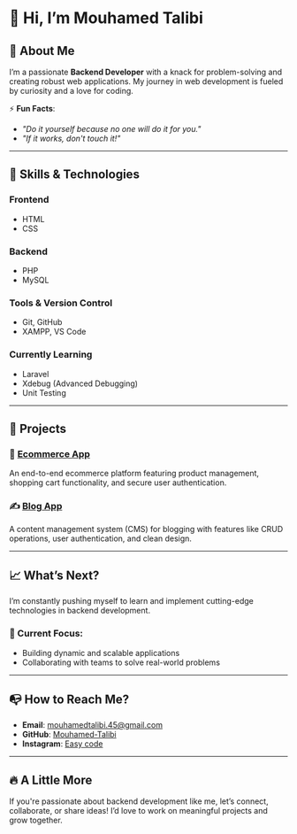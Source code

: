 # 👋 Hi, I’m Mouhamed Talibi  

## 💠 About Me  

I’m a passionate **Backend Developer** with a knack for problem-solving and creating robust web applications. My journey in web development is fueled by curiosity and a love for coding.  

⚡ **Fun Facts**:  
- _"Do it yourself because no one will do it for you."_  
- _"If it works, don't touch it!"_

---

## 🌟 Skills & Technologies  

### Frontend  
- HTML  
- CSS  

### Backend  
- PHP  
- MySQL  

### Tools & Version Control  
- Git, GitHub  
- XAMPP, VS Code  

### Currently Learning  
- Laravel  
- Xdebug (Advanced Debugging)  
- Unit Testing  

---

## 💼 Projects  

### 🛒 [Ecommerce App](https://github.com/Mouhamed-Talibi/Ecommerce-Website)  
An end-to-end ecommerce platform featuring product management, shopping cart functionality, and secure user authentication.  

### ✍️ [Blog App](https://github.com/Mouhamed-Talibi/Blog)  
A content management system (CMS) for blogging with features like CRUD operations, user authentication, and clean design.  

---

## 📈 What’s Next?  

I’m constantly pushing myself to learn and implement cutting-edge technologies in backend development.  
### 🌱 Current Focus:  
- Building dynamic and scalable applications  
- Collaborating with teams to solve real-world problems  

---

## 📭 How to Reach Me?  

- **Email**: [mouhamedtalibi.45@gmail.com](mailto:mouhamedtalibi.45@gmail.com)  
- **GitHub**: [Mouhamed-Talibi](https://github.com/Mouhamed-Talibi)  
- **Instagram**: [Easy code](https://instagram.com/easy.code_)  

---

## 🔥 A Little More  

If you're passionate about backend development like me, let’s connect, collaborate, or share ideas! I’d love to work on meaningful projects and grow together.  
